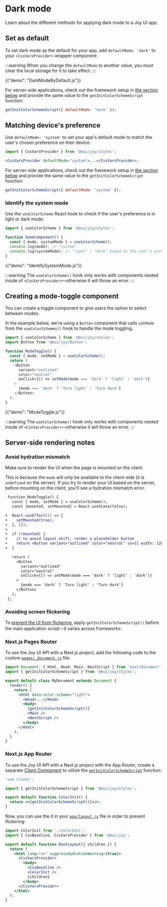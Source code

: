 # Dark mode

<p class="description">Learn about the different methods for applying dark mode to a Joy UI app.</p>

## Set as default

To set dark mode as the default for your app, add `defaultMode: 'dark'` to your `<CssVarsProvider>` wrapper component:

:::warning
When you change the `defaultMode` to another value, you must clear the local storage for it to take effect.
:::

{{"demo": "DarkModeByDefault.js"}}

For server-side applications, check out the framework setup in [the section below](#server-side-rendering) and provide the same value to the `getInitColorSchemeScript` function:

```js
getInitColorSchemeScript({ defaultMode: 'dark' });
```

## Matching device's preference

Use `defaultMode: 'system'` to set your app's default mode to match the user's chosen preference on their device.

```jsx
import { CssVarsProvider } from '@mui/joy/styles';

<CssVarsProvider defaultMode="system">...</CssVarsProvider>;
```

For server-side applications, check out the framework setup in [the section below](#server-side-rendering) and provide the same value to the `getInitColorSchemeScript` function:

```js
getInitColorSchemeScript({ defaultMode: 'system' });
```

### Identify the system mode

Use the `useColorScheme` React hook to check if the user's preference is in light or dark mode:

```js
import { useColorScheme } from '@mui/joy/styles';

function SomeComponent() {
  const { mode, systemMode } = useColorScheme();
  console.log(mode); // "system"
  console.log(systemMode); // "light" | "dark" based on the user's preference.
}
```

{{"demo": "IdentifySystemMode.js"}}

:::warning
The `useColorScheme()` hook only works with components nested inside of `<CssVarsProvider>`—otherwise it will throw an error.
:::

## Creating a mode-toggle component

You can create a toggle component to give users the option to select between modes.

In the example below, we're using a `Button` component that calls `setMode` from the `useColorSchemes()` hook to handle the mode toggling.

```js
import { useColorScheme } from '@mui/joy/styles';
import Button from '@mui/joy/Button';

function ModeToggle() {
  const { mode, setMode } = useColorScheme();
  return (
    <Button
      variant="outlined"
      color="neutral"
      onClick={() => setMode(mode === 'dark' ? 'light' : 'dark')}
    >
      {mode === 'dark' ? 'Turn light' : 'Turn dark'}
    </Button>
  );
}
```

{{"demo": "ModeToggle.js"}}

:::warning
The `useColorScheme()` hook only works with components nested inside of `<CssVarsProvider>`—otherwise it will throw an error.
:::

## Server-side rendering notes

### Avoid hydration mismatch

Make sure to render the UI when the page is mounted on the client.

This is because the `mode` will only be available to the client-side (it is `undefined` on the server).
If you try to render your UI based on the server, before mounting on the client, you'll see a hydration mismatch error.

```diff
 function ModeToggle() {
   const { mode, setMode } = useColorScheme();
   const [mounted, setMounted] = React.useState(false);

+  React.useEffect(() => {
+    setMounted(true);
+  }, []);
+
+  if (!mounted) {
+    // to avoid layout shift, render a placeholder button
+    return <Button variant="outlined" color="neutral" sx={{ width: 120 }} />;
+  }

   return (
     <Button
       variant="outlined"
       color="neutral"
       onClick={() => setMode(mode === 'dark' ? 'light' : 'dark')}
     >
       {mode === 'dark' ? 'Turn light' : 'Turn dark'}
     </Button>
   );
 };
```

### Avoiding screen flickering

To [prevent the UI from flickering](/joy-ui/main-features/dark-mode-optimization/#the-problem-flickering-on-first-load), apply `getInitColorSchemeScript()` before the main application script－it varies across frameworks:

### Next.js Pages Router

To use the Joy UI API with a Next.js project, add the following code to the custom [`pages/_document.js`](https://nextjs.org/docs/pages/building-your-application/routing/custom-document) file:

```jsx
import Document, { Html, Head, Main, NextScript } from 'next/document';
import { getInitColorSchemeScript } from '@mui/joy/styles';

export default class MyDocument extends Document {
  render() {
    return (
      <Html data-color-scheme="light">
        <Head>...</Head>
        <body>
          {getInitColorSchemeScript()}
          <Main />
          <NextScript />
        </body>
      </Html>
    );
  }
}
```

### Next.js App Router

To use the Joy UI API with a Next.js project with the App Router, create a separate [Client Component](https://nextjs.org/docs/app/building-your-application/rendering/client-components) to utilize the [`getInitColorSchemeScript`](https://mui.com/joy-ui/main-features/dark-mode-optimization/#the-solution-css-variables) function:

```jsx title="colorInit.js"
'use client';

import { getInitColorSchemeScript } from '@mui/joy/styles';

export default function ColorInit() {
  return <>{getInitColorSchemeScript()}</>;
}
```

Now, you can use the it in your [`app/layout.js`](https://nextjs.org/docs/app/building-your-application/routing/pages-and-layouts#layouts) file in order to prevent flickering:

```jsx title="layout.js"
import ColorInit from './colorInit';
import { CssBaseline, CssVarsProvider } from '@mui/joy';

export default function RootLayout({ children }) {
  return (
    <html lang="en" suppressHydrationWarning={true}>
      <CssVarsProvider>
        <body>
          <CssBaseline />
          <ColorInit />
          {children}
        </body>
      </CssVarsProvider>
    </html>
  );
}
```

